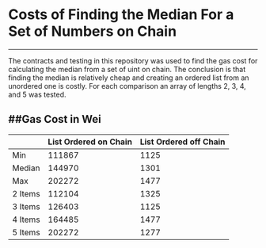 # Costs of Finding the Median For a Set of Numbers on Chain
---
The contracts and testing in this repository was used to find the gas cost for calculating the median from a set of uint on chain.
The conclusion is that finding the median is relatively cheap and creating an ordered list from an unordered one is costly.
For each comparison an array of lengths 2, 3, 4, and 5 was tested.

##Gas Cost in Wei
---

|        | List Ordered on Chain | List Ordered off Chain | 
|-----        |-----                     |-----                      |
|Min |111867 |1125|
|Median |144970 |1301|
|Max |202272 |1477 |
|2 Items |112104 | 1325 |
|3 Items|126403|1125|
|4 Items |164485 |1477|
|5 Items |202272 |1277 |

